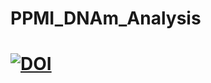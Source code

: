 # PPMI_DNAm_Analysis
# <a href="https://zenodo.org/doi/10.5281/zenodo.10054442"><img src="https://zenodo.org/badge/638996214.svg" alt="DOI"></a>
